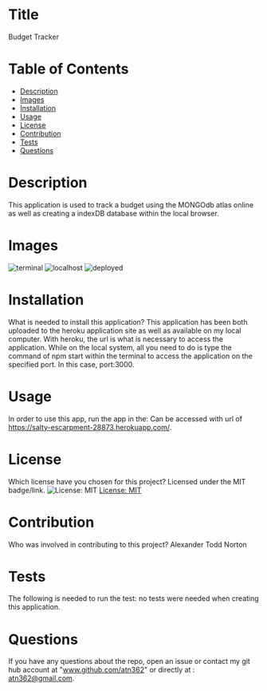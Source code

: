 
  
# Title 

Budget Tracker

# Table of Contents 
* [Description](#description)
* [Images](#images)
* [Installation](#installation)
* [Usage](#usage)
* [License](#license)
* [Contribution](#contribution)
* [Tests](#tests)
* [Questions](#questions)

# Description

This application is used to track a budget using the MONGOdb atlas online as well as creating a indexDB database within the local browser.

# Images

![terminal](https://user-images.githubusercontent.com/77468756/123670260-a255d380-d802-11eb-8708-c9b286825ad0.png)
![localhost](https://user-images.githubusercontent.com/77468756/123670366-c31e2900-d802-11eb-8fc0-f6946dc51e7c.png)
![deployed](https://user-images.githubusercontent.com/77468756/123670510-e9dc5f80-d802-11eb-8656-b226f9b34343.png)



# Installation
What is needed to install this application? This application has been both uploaded to the heroku application site as well as available on my local computer.  With heroku, the url is what is necessary to access the application.  While on the local system, all you need to do is type the command of npm start within the terminal to access the application on the specified port.  In this case, port:3000.

# Usage
In order to use this app, run the app in the: Can be accessed with url of https://salty-escarpment-28873.herokuapp.com/.

# License
Which license have you chosen for this project? Licensed under the MIT badge/link.
![License: MIT](https://img.shields.io/badge/License-MIT-yellow.svg)
[License: MIT](https://opensource.org/licenses/MIT)

# Contribution
​Who was involved in contributing to this project? Alexander Todd Norton

# Tests
The following is needed to run the test: no tests were needed when creating this application.

# Questions
If you have any questions about the repo, open an issue or contact my git hub account at "www.github.com/atn362" or  directly at : atn362@gmail.com.
